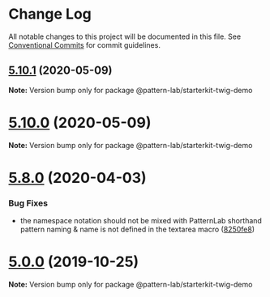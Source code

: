 # Change Log

All notable changes to this project will be documented in this file.
See [Conventional Commits](https://conventionalcommits.org) for commit guidelines.

## [5.10.1](https://github.com/pattern-lab/starterkit-twig-demo/compare/v5.10.0...v5.10.1) (2020-05-09)

**Note:** Version bump only for package @pattern-lab/starterkit-twig-demo





# [5.10.0](https://github.com/pattern-lab/starterkit-twig-demo/compare/v5.9.3...v5.10.0) (2020-05-09)

**Note:** Version bump only for package @pattern-lab/starterkit-twig-demo





# [5.8.0](https://github.com/pattern-lab/starterkit-twig-demo/compare/v5.7.2...v5.8.0) (2020-04-03)


### Bug Fixes

* the namespace notation should not be mixed with PatternLab shorthand pattern naming & name is not defined in the textarea macro ([8250fe8](https://github.com/pattern-lab/starterkit-twig-demo/commit/8250fe88231d03735424d597eae40496da2cb48c))






# [5.0.0](https://github.com/pattern-lab/starterkit-twig-demo/compare/v3.0.0-beta.3...v5.0.0) (2019-10-25)

**Note:** Version bump only for package @pattern-lab/starterkit-twig-demo

